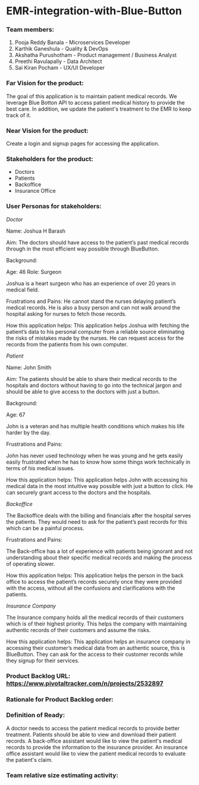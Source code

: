 # EMR-integration-with-Blue-Button

### Team members:

1. Pooja Reddy Banala - Microservices Developer
2. Karthik Ganeshula - Quality & DevOps
3. Akshatha Purushotham - Product management / Business Analyst
4. Preethi Ravulapally - Data Architect
5. Sai Kiran Pocham - UX/UI Developer

### Far Vision for the product: <br>
   The goal of this application is to maintain patient medical records. We leverage Blue Botton API to access patient medical history to provide the best care. In addition, we update the patient's treatment to the EMR to keep track of it.

### Near Vision for the product:
   Create a login and signup pages for accessing the application.

### Stakeholders for the product: 
   - Doctors
   - Patients
   - Backoffice
   - Insurance Office

### User Personas for stakeholders:

_Doctor_

Name: Joshua H Barash

Aim: The doctors should have access to the patient’s past medical records through in the most efficient way possible through BlueButton.

Background: 

Age: 46
Role: Surgeon

Joshua is a heart surgeon who has an experience of over 20 years in medical field. 

Frustrations and Pains: He cannot stand the nurses delaying patient’s medical records. He is also a busy person and can not walk around the hospital asking for nurses to fetch those records. 

How this application helps: This application helps Joshua with fetching the patient’s data to his personal computer from a reliable source eliminating the risks of mistakes made by the nurses. He can request access for the records from the patients from his own computer.

_Patient_

Name: John Smith

Aim: The patients should be able to share their medical records to the hospitals and doctors without having to go into the technical jargon and should be able to give access to the doctors with just a button.

Background:

Age: 67

John is a veteran and has multiple health conditions which makes his life harder by the day.

Frustrations and Pains:

John has never used technology when he was young and he gets easily easily frustrated when he has to know how some things work technically in terms of his medical issues.

How this application helps:  This application helps John with accessing his medical data in the most intuitive way possible with just a button to click. He can securely grant access to the doctors and the hospitals.

_Backoffice_

The Backoffice deals with the billing and financials after the hospital serves the patients. They would need to ask for the patient’s past records for this which can be a painful process.

Frustrations and Pains:

The Back-office has a lot of experience with patients being ignorant and not understanding about their specific medical records and making the process of operating slower. 

How this application helps: This application helps the person in the back office to access the patient’s records securely once they were provided with the access, without all the confusions and clarifications with the patients.

_Insurance_ _Company_

The Insurance company holds all the medical records of their customers which is of their highest priority. This helps the company with maintaining authentic records of their customers and assume the risks.

How this application helps: This application helps an insurance company in accessing their customer’s medical data from an authentic source, this is BlueButton. They can ask for the access to their customer records while they signup for their services.


### Product Backlog URL: https://www.pivotaltracker.com/n/projects/2532897

### Rationale for Product Backlog order:

### Definition of Ready:
  A doctor needs to access the patient medical records to provide better treatment.
  Patients should be able to view and download their patient records.
  A back-office assistant would like to view the patient's medical records to provide the information to the insurance provider.
  An insurance office assistant would like to view the patient medical records to evaluate the patient's claim.
### Team relative size estimating activity:


